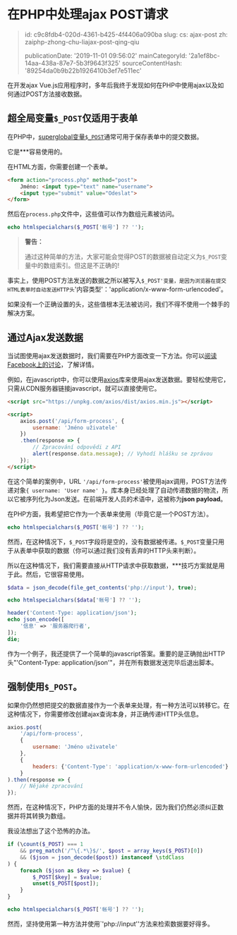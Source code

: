 在PHP中处理ajax POST请求
==================

> id: c9c8fdb4-020d-4361-b425-4f4406a090ba
> slug:
> 	cs: ajax-post
> 	zh: zaiphp-zhong-chu-liajax-post-qing-qiu
> 
> publicationDate: '2019-11-01 09:56:02'
> mainCategoryId: '2a1ef8bc-14aa-438a-87e7-5b3f9643f325'
> sourceContentHash: '89254da0b9b22b1926410b3ef7e511ec'

在开发ajax Vue.js应用程序时，多年后我终于发现如何在PHP中使用ajax以及如何通过POST方法接收数据。

超全局变量`$_POST`仅适用于表单
-------------------------------------------------------------

在PHP中，<a href="/superglobal-variable">superglobal变量`$_POST`</a>通常可用于保存表单中的提交数据。

它是***容易使用的。

在HTML方面，你需要创建一个表单。

```html
<form action="process.php" method="post">
    Jméno: <input type="text" name="username">
    <input type="submit" value="Odeslat">
</form>
```

然后在`process.php`文件中，这些值可以作为数组元素被访问。

```php
echo htmlspecialchars($_POST['帐号'] ?? '');
```

> **警告：**
>
> 通过这种简单的方法，大家可能会觉得POST的数据被自动定义为`$_POST`变量中的数组索引。但这是不正确的!

事实上，使用POST方法发送的数据之所以被写入`$_POST'变量，是因为浏览器在提交HTML表单时自动发送HTTP头`'内容类型'：'application/x-www-form-urlencoded'。

如果没有一个正确设置的头，这些值根本无法被访问，我们不得不使用一个棘手的解决方案。

通过Ajax发送数据
-------------------

当试图使用ajax发送数据时，我们需要在PHP方面改变一下方法。你可以<a href="https://www.facebook.com/groups/frontendisti/permalink/2372671669611010/">阅读Facebook上的讨论</a>，了解详情。

例如，在javascript中，你可以使用<a href="https://github.com/axios/axios">axios</a>库来使用ajax发送数据。要轻松使用它，只需从CDN服务器链接javascript，就可以直接使用它。

```html
<script src="https://unpkg.com/axios/dist/axios.min.js"></script>

<script>
    axios.post('/api/form-process', {
        username: 'Jméno uživatele'
    })
    .then(response => {
        // Zpracování odpovědi z API
        alert(response.data.message); // Vyhodí hlášku se zprávou
    });
</script>
```

在这个简单的案例中，URL `'/api/form-process'`被使用ajax调用，POST方法传递对象`{ username: 'User name' }`。库本身已经处理了自动传递数据的物流，所以它被序列化为Json发送。在前端开发人员的术语中，这被称为**json payload**。

在PHP方面，我希望把它作为一个表单来使用（毕竟它是一个POST方法）。

```php
echo htmlspecialchars($_POST['帐号'] ?? '');
```

然而，在这种情况下，`$_POST`字段将是空的，没有数据被传递。`$_POST`变量只用于从表单中获取的数据（你可以通过我们没有丢弃的HTTP头来判断）。

所以在这种情况下，我们需要直接从HTTP请求中获取数据，***技巧方案就是用于此。然后，它很容易使用。

```php
$data = json_decode(file_get_contents('php://input'), true);

echo htmlspecialchars($data['帐号'] ?? '');

header('Content-Type: application/json');
echo json_encode([
    '信息' => '服务器爬行者',
]);
die;
```

作为一个例子，我还提供了一个简单的javascript答案。重要的是正确抛出HTTP头"'Content-Type: application/json'"，并在所有数据发送完毕后退出脚本。

强制使用`$_POST`。
-------------------------

如果你仍然想把提交的数据直接作为一个表单来处理，有一种方法可以转移它。在这种情况下，你需要修改创建ajax查询本身，并正确传递HTTP头信息。

```js
axios.post(
    '/api/form-process',
    {
        username: 'Jméno uživatele'
    },
    {
        headers: {'Content-Type': 'application/x-www-form-urlencoded'}
    }
).then(response => {
    // Nějaké zpracování
});
```

然而，在这种情况下，PHP方面的处理并不令人愉快，因为我们仍然必须纠正数据并将其转换为数组。

我设法想出了这个恐怖的办法。

```php
if (\count($_POST) === 1
    && preg_match('/^\{.*\}$/', $post = array_keys($_POST)[0])
    && ($json = json_decode($post)) instanceof \stdClass
) {
    foreach ($json as $key => $value) {
        $_POST[$key] = $value;
        unset($_POST[$post]);
    }
}

echo htmlspecialchars($_POST['帐号'] ?? '');
```

然而，坚持使用第一种方法并使用`'php://input''方法来检索数据要好得多。
